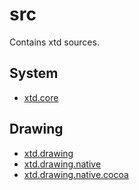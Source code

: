 # src

Contains xtd sources.

## System

* [xtd.core](xtd.core)

## Drawing

* [xtd.drawing](xtd.drawing)
* [xtd.drawing.native](xtd.drawing.native)
* [xtd.drawing.native.cocoa](xtd.drawing.native.cocoa)
